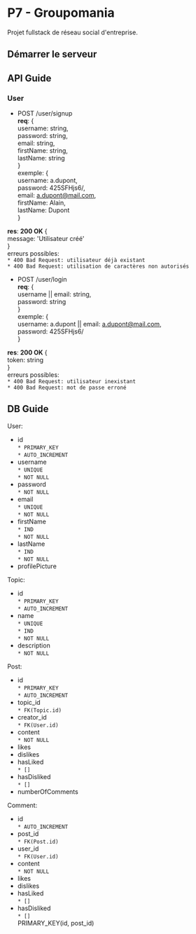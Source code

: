 # P7 - Groupomania
Projet fullstack de réseau social d'entreprise. 

## Démarrer le serveur


## API Guide
### User
* POST /user/signup  
**req**: {  
  username: string,  
  password: string,  
  email: string,  
  firstName: string,  
  lastName: string  
}  
exemple: {  
  username: a.dupont,  
  password: 425SFHjs6/,  
  email: a.dupont@mail.com,  
  firstName: Alain,  
  lastName: Dupont  
}
  
**res**: **200 OK** {  
  message: 'Utilisateur créé'  
}  
erreurs possibles:  
`* 400 Bad Request: utilisateur déjà existant`  
`* 400 Bad Request: utilisation de caractères non autorisés`  
  
* POST /user/login  
**req**: {  
  username || email: string,  
  password: string  
}  
exemple: {  
  username: a.dupont || email: a.dupont@mail.com,  
  password: 425SFHjs6/  
}  
  
**res**: **200 OK** {  
  token: string  
}  
erreurs possibles:  
`* 400 Bad Request: utilisateur inexistant`  
`* 400 Bad Request: mot de passe erroné`  

## DB Guide
User:  
  * id  
  `* PRIMARY_KEY`   
  `* AUTO_INCREMENT`  
  * username  
  `* UNIQUE`  
  `* NOT NULL`    
  * password  
  `* NOT NULL`    
  * email  
  `* UNIQUE`  
  `* NOT NULL`    
  * firstName  
  `* IND`     
  `* NOT NULL`  
  * lastName  
  `* IND`   
  `* NOT NULL`  
  * profilePicture  
  
Topic:  
  * id  
  `* PRIMARY_KEY`   
  `* AUTO_INCREMENT`  
  * name  
  `* UNIQUE`  
  `* IND`  
  `* NOT NULL`    
  * description  
  `* NOT NULL`    
  
Post:  
  * id  
  `* PRIMARY_KEY`   
  `* AUTO_INCREMENT`    
  * topic_id  
  `* FK(Topic.id)`    
  * creator_id  
  `* FK(User.id)`    
  * content  
  `* NOT NULL`   
  * likes  
  * dislikes  
  * hasLiked  
  `* []`    
  * hasDisliked  
  `* []`    
  * numberOfComments  
  
Comment:  
  * id     
  `* AUTO_INCREMENT`  
  * post_id  
  `* FK(Post.id)`    
  * user_id  
  `* FK(User.id)`    
  * content  
  `* NOT NULL`    
  * likes  
  * dislikes  
  * hasLiked  
  `* []`    
  * hasDisliked  
  `* []`    
  PRIMARY_KEY(id, post_id)  
